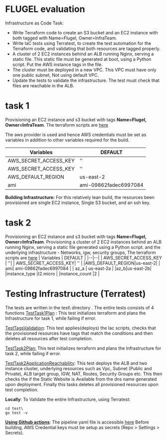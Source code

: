 # FLUGEL evaluation

Infrastructure as Code Task:

 - Write Terraform code to create an S3 bucket and an EC2 instance with both tagged with Name=Flugel, Owner=InfraTeam.
 - Write IaC tests using Terratest, to create the test automation for the Terraform code, and validating that both resources are tagged properly.
 - A cluster of 2 EC2 instances behind an ALB running Nginx, serving a static file. This static file must be generated at boot, using a Python script. Put the AWS instance tags in the file.
 -   The cluster must be deployed in a new VPC. This VPC must have only one public subnet, Not using default VPC.
-   Update the tests to validate the infrastructure. The test must check that files are reachable in the ALB.

# task 1

Provisioning an EC2 instance and s3 bucket with tags **Name=Flugel, Owner=InfraTeam**.
The terraform scripts are [here](https://github.com/giddy87/flugel_test/blob/main/task1)

The aws provider is used and hence AWS credentials must be set as variables in addition to other variables required for the build.

| Variables | DEFAULT |
|--|--|
| AWS_SECRET_ACCESS_KEY |  ''|
|  AWS_SECRET_ACCESS_KEY| '' |
|AWS_DEFAULT_REGION|us-east-2|
|  ami| ami-09862fadec6997084 |
**Building Infrastructure:**
For this relatively lean build, the resources been provisioned are single EC2 instance, Single S3 bucket, and an ssh key.

# task 2
Provisioning an EC2 instance and s3 bucket with tags **Name=Flugel, Owner=InfraTeam**.
Provisioning a cluster of 2 EC2 instances behind an ALB running Nginx, serving a static file generated using a Python script. and the underlying infrastructure - Networks, igw, security groups, 
The terraform scripts are [here](https://github.com/giddy87/flugel_test/blob/main/task2)
| Variables | DEFAULT |
|--|--|
| AWS_SECRET_ACCESS_KEY |  ''|
|  AWS_SECRET_ACCESS_KEY| '' |
|AWS_DEFAULT_REGION|us-east-2|
|  ami| ami-09862fadec6997084 |
| az_a | us-east-2a |
|az_b|us-east-2b|
|instance_type  |t2.micro  |
|instance_count  |2  |




# Testing Infrastructure (Terratest)
The tests are written in the test\ directory .
The entire tests consists of 4 functions
[TestTask1Plan](https://github.com/giddy87/flugel_test/blob/main/test/task1_test.go) : This test initializes terraform and plans the Infrastructure for task 1, while failing if error.

[TestTagsValidation](https://github.com/giddy87/flugel_test/blob/main/test/task1_test.go): This test applies(deploys) the Iac scripts, checks that the provisioned resources have tags that match the conditions and then deletes all resources after test completion.

[TestTask2Plan:](https://github.com/giddy87/flugel_test/blob/main/test/task2_test.go)  This test initializes terraform and plans the Infrastructure for task 2, while failing if error.

[TestTask2ApplicationReachability](https://github.com/giddy87/flugel_test/blob/main/test/task2_test.go): This test deploys the ALB and two instance cluster, underlying resources such as Vpc, Subnet (Public and Private), ALB target group, IGW, NAT, Routes, Security Groups etc.
This then checks the if the Static Website is Available from the dns name generated upon deployment.
Finally this tasks deletes all provisioned resources upon test completion. 


**Locally**:
To Validate the entire Infrastructure, using Terratest:

    cd test\
    go test -v
**[Using Github actions](https://github.com/giddy87/flugel_test/actions)**:
The pipeline yaml file is accessible [here](https://github.com/giddy87/flugel_test/blob/main/.github/workflows/pipeline.yml)
Before building, AWS Credential keys must be setup as secrets (Repo > Settings > Secrets). 
```

